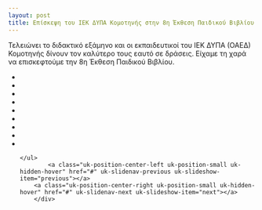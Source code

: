 ```yaml
---
layout: post
title: Επίσκεψη του ΙΕΚ ΔΥΠΑ Κομοτηνής στην 8η Έκθεση Παιδικού Βιβλίου
---
```


Τελειώνει το διδακτικό εξάμηνο και οι εκπαιδευτικοί του ΙΕΚ ΔΥΠΑ (ΟΑΕΔ) Κομοτηνής δίνουν τον καλύτερο τους εαυτό σε δράσεις. Είχαμε τη χαρά να επισκεφτούμε την 8η Έκθεση Παιδικού Βιβλίου.


<div uk-slideshow>
        <div class="uk-position-relative uk-visible-toggle uk-light" tabindex="-1">
    <ul class="uk-slideshow-items">
        <li>
            <img src="{{ site.baseurl }}/img/img_posts/2023-06-vivlio1.webp" alt="" uk-cover>
        </li>
         <li>
            <img src="{{ site.baseurl }}/img/img_posts/2023-06-vivlio2.webp" alt="" uk-cover>
        </li>
        <li>
            <img src="{{ site.baseurl }}/img/img_posts/2023-06-vivlio4.webp" alt="" uk-cover>
        </li>
        <li>
            <img src="{{ site.baseurl }}/img/img_posts/2023-06-vivlio5.webp" alt="" uk-cover>
        </li>
        <li>
            <img src="{{ site.baseurl }}/img/img_posts/2023-06-vivlio6.webp" alt="" uk-cover>
        </li>
        <li>
            <img src="{{ site.baseurl }}/img/img_posts/2023-06-vivlio7.webp" alt="" uk-cover>
        </li>
        <li>
            <img src="{{ site.baseurl }}/img/img_posts/2023-06-vivlio8.webp" alt="" uk-cover>
        </li>
        <li>
            <img src="{{ site.baseurl }}/img/img_posts/2023-06-vivlio9.webp" alt="" uk-cover>
        </li>
        <li>
            <img src="{{ site.baseurl }}/img/img_posts/2023-06-vivlio10.webp" alt="" uk-cover>
        </li>
      
    </ul>
            <a class="uk-position-center-left uk-position-small uk-hidden-hover" href="#" uk-slidenav-previous uk-slideshow-item="previous"></a>
        <a class="uk-position-center-right uk-position-small uk-hidden-hover" href="#" uk-slidenav-next uk-slideshow-item="next"></a>
        </div>
</div>
